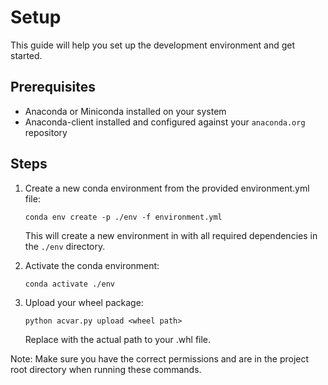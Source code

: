 Setup
=====

This guide will help you set up the development environment and get started.

Prerequisites
-------------

- Anaconda or Miniconda installed on your system
- Anaconda-client installed and configured against your `anaconda.org` repository

Steps
-----

1. Create a new conda environment from the provided environment.yml file:
   ```
   conda env create -p ./env -f environment.yml
   ```
   This will create a new environment in with all required dependencies in the `./env` directory.

2. Activate the conda environment:
   ```
   conda activate ./env
   ```

3. Upload your wheel package:
   ```
   python acvar.py upload <wheel path>
   ```
   Replace <wheel path> with the actual path to your .whl file.

Note: Make sure you have the correct permissions and are in the project root directory when running these commands.